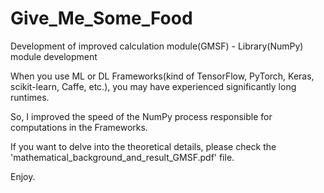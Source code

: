 # Give_Me_Some_Food
Development of improved calculation module(GMSF) - Library(NumPy) module development

When you use ML or DL Frameworks(kind of TensorFlow, PyTorch, Keras, scikit-learn, Caffe, etc.), you may have experienced significantly long runtimes.

So, I improved the speed of the NumPy process responsible for computations in the Frameworks.

If you want to delve into the theoretical details, please check the 'mathematical_background_and_result_GMSF.pdf' file.

Enjoy.
